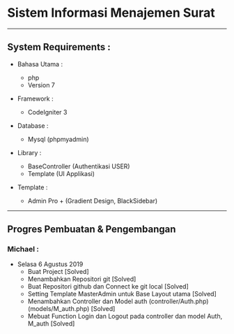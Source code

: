 # Sistem Informasi Menajemen Surat
----------------------------------------------------

## System Requirements :
* Bahasa Utama :
  - php
  - Version 7

* Framework :
  - CodeIgniter 3

* Database :
  - Mysql (phpmyadmin)

* Library :
  - BaseController (Authentikasi USER)
  - Template (UI Applikasi)

* Template :
  - Admin Pro + (Gradient Design, BlackSidebar)

----------------------------------------------------

## Progres Pembuatan & Pengembangan

### Michael :
* Selasa 6 Agustus 2019
  - Buat Project [Solved]
  - Menambahkan Repositori git [Solved]
  - Buat Repositori github dan Connect ke git local [Solved]
  - Setting Template MasterAdmin untuk Base Layout utama [Solved]
  - Menambahkan Controller dan Model auth (controller/Auth.php)(models/M_auth.php) [Solved]
  - Mebuat Function Login dan Logout pada controller dan model Auth, M_auth [Solved]
